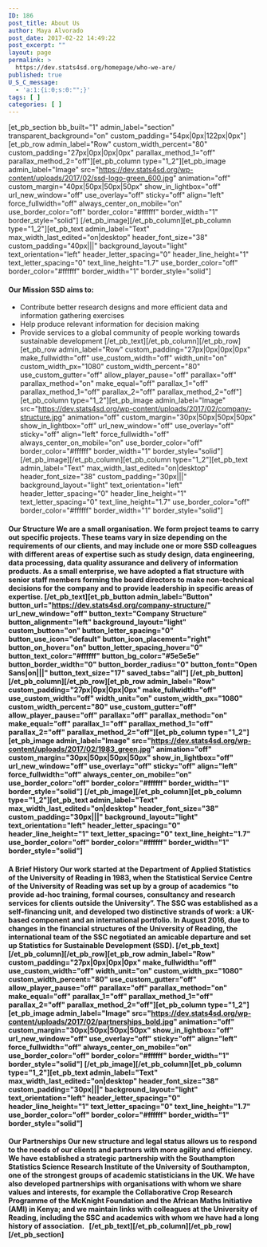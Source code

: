 ```yaml
---
ID: 186
post_title: About Us
author: Maya Alvorado
post_date: 2017-02-22 14:49:22
post_excerpt: ""
layout: page
permalink: >
  https://dev.stats4sd.org/homepage/who-we-are/
published: true
U_S_C_message:
  - 'a:1:{i:0;s:0:"";}'
tags: [ ]
categories: [ ]
---
```

[et_pb_section bb_built="1" admin_label="section" transparent_background="on" custom_padding="54px|0px|122px|0px"][et_pb_row admin_label="Row" custom_width_percent="80" custom_padding="27px|0px|0px|0px" parallax_method_1="off" parallax_method_2="off"][et_pb_column type="1_2"][et_pb_image admin_label="Image" src="https://dev.stats4sd.org/wp-content/uploads/2017/02/ssd-logo-green_600.jpg" animation="off" custom_margin="40px|50px|50px|50px" show_in_lightbox="off" url_new_window="off" use_overlay="off" sticky="off" align="left" force_fullwidth="off" always_center_on_mobile="on" use_border_color="off" border_color="#ffffff" border_width="1" border_style="solid"] [/et_pb_image][/et_pb_column][et_pb_column type="1_2"][et_pb_text admin_label="Text" max_width_last_edited="on|desktop" header_font_size="38" custom_padding="40px|||" background_layout="light" text_orientation="left" header_letter_spacing="0" header_line_height="1" text_letter_spacing="0" text_line_height="1.7" use_border_color="off" border_color="#ffffff" border_width="1" border_style="solid"]

#### **Our Mission** SSD aims to:

*   Contribute better research designs and more efficient data and information gathering exercises
*   Help produce relevant information for decision making
*   Provide services to a global community of people working towards sustainable development [/et_pb_text][/et_pb_column][/et_pb_row][et_pb_row admin_label="Row" custom_padding="27px|0px|0px|0px" make_fullwidth="off" use_custom_width="off" width_unit="on" custom_width_px="1080" custom_width_percent="80" use_custom_gutter="off" allow_player_pause="off" parallax="off" parallax_method="on" make_equal="off" parallax_1="off" parallax_method_1="off" parallax_2="off" parallax_method_2="off"][et_pb_column type="1_2"][et_pb_image admin_label="Image" src="https://dev.stats4sd.org/wp-content/uploads/2017/02/company-structure.jpg" animation="off" custom_margin="30px|50px|50px|50px" show_in_lightbox="off" url_new_window="off" use_overlay="off" sticky="off" align="left" force_fullwidth="off" always_center_on_mobile="on" use_border_color="off" border_color="#ffffff" border_width="1" border_style="solid"] [/et_pb_image][/et_pb_column][et_pb_column type="1_2"][et_pb_text admin_label="Text" max_width_last_edited="on|desktop" header_font_size="38" custom_padding="30px|||" background_layout="light" text_orientation="left" header_letter_spacing="0" header_line_height="1" text_letter_spacing="0" text_line_height="1.7" use_border_color="off" border_color="#ffffff" border_width="1" border_style="solid"] 

#### **Our Structure** We are a small organisation. We form project teams to carry out specific projects. These teams vary in size depending on the requirements of our clients, and may include one or more SSD colleagues with different areas of expertise such as study design, data engineering, data processing, data quality assurance and delivery of information products. As a small enterprise, we have adopted a flat structure with senior staff members forming the board directors to make non-technical decisions for the company and to provide leadership in specific areas of expertise. [/et_pb_text][et_pb_button admin_label="Button" button_url="https://dev.stats4sd.org/company-structure/" url_new_window="off" button_text="Company Structure" button_alignment="left" background_layout="light" custom_button="on" button_letter_spacing="0" button_use_icon="default" button_icon_placement="right" button_on_hover="on" button_letter_spacing_hover="0" button_text_color="#ffffff" button_bg_color="#5e5e5e" button_border_width="0" button_border_radius="0" button_font="Open Sans|on|||" button_text_size="17" saved_tabs="all"] [/et_pb_button][/et_pb_column][/et_pb_row][et_pb_row admin_label="Row" custom_padding="27px|0px|0px|0px" make_fullwidth="off" use_custom_width="off" width_unit="on" custom_width_px="1080" custom_width_percent="80" use_custom_gutter="off" allow_player_pause="off" parallax="off" parallax_method="on" make_equal="off" parallax_1="off" parallax_method_1="off" parallax_2="off" parallax_method_2="off"][et_pb_column type="1_2"][et_pb_image admin_label="Image" src="https://dev.stats4sd.org/wp-content/uploads/2017/02/1983_green.jpg" animation="off" custom_margin="30px|50px|50px|50px" show_in_lightbox="off" url_new_window="off" use_overlay="off" sticky="off" align="left" force_fullwidth="off" always_center_on_mobile="on" use_border_color="off" border_color="#ffffff" border_width="1" border_style="solid"] [/et_pb_image][/et_pb_column][et_pb_column type="1_2"][et_pb_text admin_label="Text" max_width_last_edited="on|desktop" header_font_size="38" custom_padding="30px|||" background_layout="light" text_orientation="left" header_letter_spacing="0" header_line_height="1" text_letter_spacing="0" text_line_height="1.7" use_border_color="off" border_color="#ffffff" border_width="1" border_style="solid"]

#### **A Brief History** Our work started at the Department of Applied Statistics of the University of Reading in 1983, when the Statistical Service Centre of the University of Reading was set up by a group of academics “to provide ad-hoc training, formal courses, consultancy and research services for clients outside the University”. The SSC was established as a self-financing unit, and developed two distinctive strands of work: a UK-based component and an international portfolio. In August 2016, due to changes in the financial structures of the University of Reading, the international team of the SSC negotiated an amicable departure and set up Statistics for Sustainable Development (SSD). [/et_pb_text][/et_pb_column][/et_pb_row][et_pb_row admin_label="Row" custom_padding="27px|0px|0px|0px" make_fullwidth="off" use_custom_width="off" width_unit="on" custom_width_px="1080" custom_width_percent="80" use_custom_gutter="off" allow_player_pause="off" parallax="off" parallax_method="on" make_equal="off" parallax_1="off" parallax_method_1="off" parallax_2="off" parallax_method_2="off"][et_pb_column type="1_2"][et_pb_image admin_label="Image" src="https://dev.stats4sd.org/wp-content/uploads/2017/02/partnerships_bold.jpg" animation="off" custom_margin="30px|50px|50px|50px" show_in_lightbox="off" url_new_window="off" use_overlay="off" sticky="off" align="left" force_fullwidth="off" always_center_on_mobile="on" use_border_color="off" border_color="#ffffff" border_width="1" border_style="solid"] [/et_pb_image][/et_pb_column][et_pb_column type="1_2"][et_pb_text admin_label="Text" max_width_last_edited="on|desktop" header_font_size="38" custom_padding="30px|||" background_layout="light" text_orientation="left" header_letter_spacing="0" header_line_height="1" text_letter_spacing="0" text_line_height="1.7" use_border_color="off" border_color="#ffffff" border_width="1" border_style="solid"]

#### **Our Partnerships** Our new structure and legal status allows us to respond to the needs of our clients and partners with more agility and efficiency. We have established a strategic partnership with the Southampton Statistics Science Research Institute of the University of Southampton, one of the strongest groups of academic statisticians in the UK. We have also developed partnerships with organisations with whom we share values and interests, for example the Collaborative Crop Research Programme of the McKnight Foundation and the African Maths Initiative (AMI) in Kenya; and we maintain links with colleagues at the University of Reading, including the SSC and academics with whom we have had a long history of association.   [/et_pb_text][/et_pb_column][/et_pb_row][/et_pb_section]